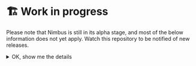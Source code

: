 # 🏗️ Work in progress
Please note that Nimbus is still in its alpha stage, and most of the below information does not yet apply. Watch this repository to be notified of new releases.



<details>
<summary>OK, show me the details</summary>

# ☁️ Nimbus
Nimbus is a simple, decentralized social media framework, built on PHP and JavaScript, with a focus on privacy, easy setup, and freedom of speech.

# ⚡ Quick-start guide
To make a site with Nimbus:
- Go to the latest release and download the zip file, `config.json`, and `readme.txt`, upload it wherever you want in your server's files, and unzip it.
- Read the Setup section in `readme.txt` to set up the necessary folders for user profiles, posts, and media.
- Make sure to also check out `config.json` to configure your new platform with character & upload size limits and more.
- Finally, once your site is up and running, make an account with the name `Admin` (capitalization matters!). This account will automatically have access to admin commands 
(full list in `readme.txt`).

</details>
